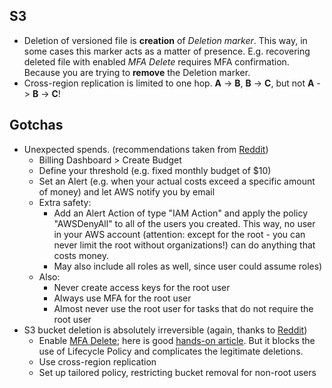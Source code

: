 ## S3
- Deletion of versioned file is **creation** of _Deletion marker_. This way, in some cases this marker acts as a matter of presence. E.g. recovering deleted file with enabled _MFA Delete_ requires MFA confirmation. Because you are trying to **remove** the Deletion marker.
- Cross-region replication is limited to one hop. **A** -> **B**, **B** -> **C**, but not **A** -> **B** -> **C**!

## Gotchas
- Unexpected spends. (recommendations taken from [Reddit](https://www.reddit.com/r/aws/comments/qgr9jh/was_billed_60k_with_a_free_tier/hi9feb9/))
  - Billing Dashboard > Create Budget
  - Define your threshold (e.g. fixed monthly budget of $10) 
  - Set an Alert (e.g. when your actual costs exceed a specific amount of money) and let AWS notify you by email 
  - Extra safety:
    - Add an Alert Action of type "IAM Action" and apply the policy "AWSDenyAll" to all of the users you created. This way, no user in your AWS account (attention: except for the root - you can never limit the root without organizations!) can do anything that costs money.
    - May also include all roles as well, since user could assume roles) 
  - Also:
    - Never create access keys for the root user
    - Always use MFA for the root user
    - Almost never use the root user for tasks that do not require the root user
- S3 bucket deletion is absolutely irreversible (again, thanks to [Reddit](https://www.reddit.com/r/aws/comments/6ua8se/recovering_a_deleted_s3_bucket_is_there_any_way/))
  - Enable [MFA Delete](https://docs.aws.amazon.com/AmazonS3/latest/userguide/MultiFactorAuthenticationDelete.html); here is good [hands-on article](https://blog.james.rcpt.to/2017/04/29/s3-mfa-delete/). But it blocks the use of Lifecycle Policy and complicates the legitimate deletions.
  - Use cross-region replication
  - Set up tailored policy, restricting bucket removal for non-root users
